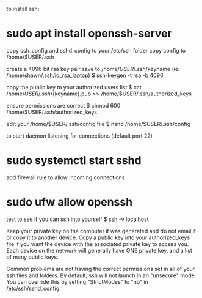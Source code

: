 to install ssh:
# sudo apt install openssh-server

copy ssh_config and sshd_config to your /etc/ssh folder
copy config to /home/$USER/.ssh 

create a 4096 bit rsa key pair
save to /home/$USER/.ssh/$keyname (ie: /home/shawn/.ssh/id_rsa_laptop)
$ ssh-keygen -t rsa -b 4096

copy the public key to your authorized users list
$ cat /home/$USER/.ssh/${keyname}.pub >> /home/$USER/.ssh/authorized_keys

ensure permissions are correct
$ chmod 600 /home/$USER/.ssh/authorized_keys

edit your /home/$USER/.ssh/config file 
$ nano /home/$USER/.ssh/config

to start daemon listening for connections (default port 22)
# sudo systemctl start sshd

add firewall rule to allow incoming connections
# sudo ufw allow openssh

test to see if you can ssh into yourself
$ ssh -v localhost

Keep your private key on the computer it was generated and do not email it or copy it to another device.  Copy a public key into your authorized_keys file if you want the device with the associated private key to access you.  Each device on the network will generally have ONE private key, and a list of many public keys.  

Common problems are not having the correct permissions set in all of your ssh files and folders.  By default, ssh will not launch in an "unsecure" mode.  You can override this by setting "StrictModes" to "no" in /etc/ssh/sshd_config.


